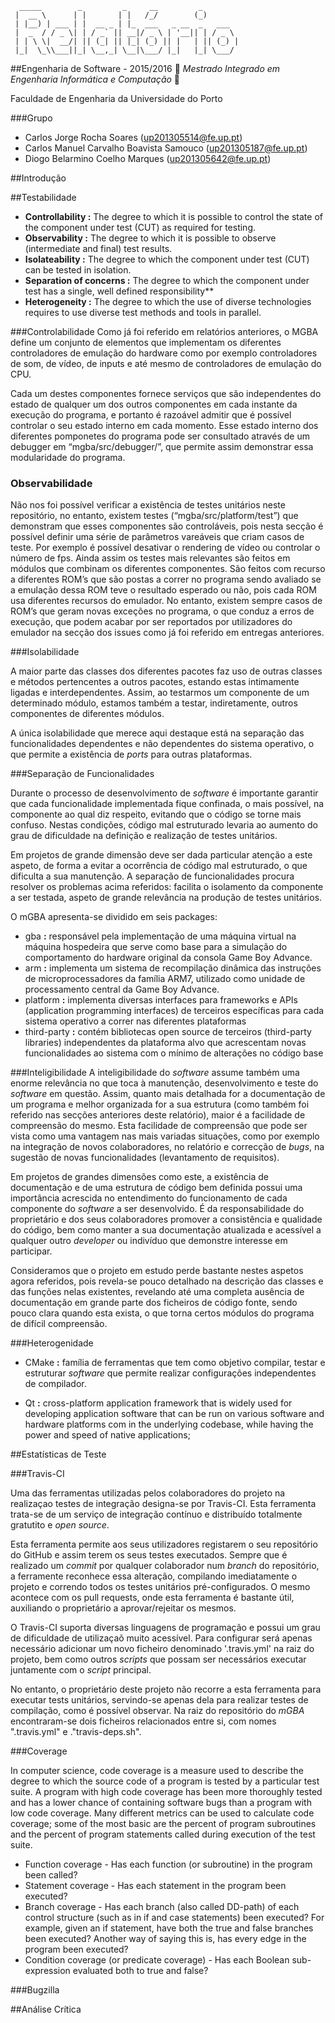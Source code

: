 ```
  _____        _         _     __         _        
 |  __ \      | |       | |   /_/        (_)       
 | |__) | ___ | |  __ _ | |_  ___   _ __  _   ___  
 |  _  / / _ \| | / _` || __|/ _ \ | '__|| | / _ \ 
 | | \ \|  __/| || (_| || |_| (_) || |   | || (_) |
 |_|  \_\\___||_| \__,_| \__|\___/ |_|   |_| \___/ 
 ```
##Engenharia de Software - 2015/2016
:floppy_disk:  *Mestrado Integrado em Engenharia Informática e Computação*   :floppy_disk:

Faculdade de Engenharia da Universidade do Porto

###Grupo
* Carlos Jorge Rocha Soares (up201305514@fe.up.pt)
* Carlos Manuel Carvalho Boavista Samouco (up201305187@fe.up.pt)
* Diogo Belarmino Coelho Marques (up201305642@fe.up.pt)

##Introdução

##Testabilidade

- **Controllability :** The degree to which it is possible to control the state of the component under test (CUT) as required for testing.
- **Observability :** The degree to which it is possible to observe (intermediate and final) test results.
- **Isolateability :** The degree to which the component under test (CUT) can be tested in isolation.
- **Separation of concerns :** The degree to which the component under test has a single, well defined responsibility**
- **Heterogeneity :** The degree to which the use of diverse technologies requires to use diverse test methods and tools in parallel.

###Controlabilidade
Como já foi referido em relatórios anteriores, o MGBA define um conjunto de elementos que implementam os diferentes controladores de emulação do hardware como por exemplo controladores de som, de vídeo, de inputs e até mesmo de controladores de emulação do CPU.

Cada um destes componentes fornece serviços que são independentes do estado de qualquer um dos outros componentes em cada instante da execução do programa, e portanto é razoável admitir que é possível controlar o seu estado interno em cada momento. Esse estado interno dos diferentes pomponetes do programa pode ser consultado através de um debugger em “mgba/src/debugger/”, que permite assim demonstrar essa modularidade do programa.


### Observabilidade
Não nos foi possível verificar a existência de testes unitários neste repositório, no entanto, existem testes (“mgba/src/platform/test”) que demonstram que esses componentes são controláveis, pois nesta secção é possível definir uma série de parâmetros vareáveis que criam casos de teste. Por exemplo é possível desativar o rendering de vídeo ou controlar o número de fps.  Ainda assim os testes mais relevantes são feitos em módulos que combinam os diferentes componentes. São feitos com recurso a diferentes ROM’s que são postas a correr no programa sendo avaliado se a emulação dessa ROM teve o resultado esperado ou não, pois cada ROM usa diferentes recursos do emulador. No entanto, existem sempre casos de ROM’s que geram novas exceções no programa, o que conduz a erros de execução, que podem acabar por ser reportados por utilizadores do emulador na secção dos issues como já foi referido em entregas anteriores.

###Isolabilidade

A maior parte das classes dos diferentes pacotes faz uso de outras classes e métodos pertencentes a outros pacotes, estando estas intimamente ligadas e interdependentes. Assim, ao testarmos um componente de um determinado módulo, estamos também a testar, indiretamente, outros componentes de diferentes módulos.

A única isolabilidade que merece aqui destaque está na separação das funcionalidades dependentes e não dependentes do sistema operativo, o que permite a existência de *ports* para outras plataformas.

###Separação de Funcionalidades

Durante o processo de desenvolvimento de *software* é importante garantir que cada funcionalidade implementada fique confinada, o mais possível, na componente ao qual diz respeito, evitando que o código se torne mais confuso. Nestas condições, código mal estruturado levaria ao aumento do grau de dificuldade na definição e realização de testes unitários. 

Em projetos de grande dimensão deve ser dada particular atenção a este aspeto, de forma a evitar a ocorrência de código mal estruturado, o que dificulta a sua manutenção. A separação de funcionalidades procura resolver os problemas acima referidos: facilita o isolamento da componente a ser testada, aspeto de grande relevância na produção de testes unitários.

O mGBA apresenta-se dividido em seis packages:

- gba **:** responsável pela implementação de uma máquina virtual na máquina hospedeira que serve como base para a simulação do comportamento do hardware original da consola Game Boy Advance. 
- arm **:** implementa um sistema de recompilação dinâmica das instruções de microprocessadores da família ARM7, utilizado como unidade de processamento central da Game Boy Advance.
- platform  **:** implementa diversas interfaces para frameworks e APIs (application programming interfaces) de terceiros específicas para cada sistema operativo a correr nas diferentes plataformas
-  third-party **:** contém bibliotecas open source de terceiros (third-party libraries) independentes da plataforma alvo que acrescentam novas funcionalidades ao sistema com o mínimo de alterações no código base

###Inteligibilidade
A inteligibilidade do *software* assume também uma enorme relevância no que toca à manutenção, desenvolvimento e teste do *software* em questão. Assim, quanto mais detalhada for a documentação de um programa e melhor organizada for a sua estrutura (como também foi referido nas secções anteriores deste relatório), maior é a facilidade de compreensão do mesmo. Esta facilidade de compreensão que pode ser vista como uma vantagem nas mais variadas situações, como por exemplo na integração de novos colaboradores, no relatório e correcção de *bugs*, na sugestão de novas funcionalidades (levantamento de requisitos).

Em projetos de grandes dimensões como este, a existência de documentação e de uma estrutura de código bem definida possui uma importância acrescida no entendimento do funcionamento de cada componente do *software* a ser desenvolvido. É da responsabilidade do proprietário e dos seus colaboradores promover a consistência e qualidade do código, bem como manter a sua documentação atualizada e acessível a qualquer outro *developer* ou indivíduo que demonstre interesse em participar.

Consideramos que o projeto em estudo perde bastante nestes aspetos agora referidos, pois revela-se pouco detalhado na descrição das classes e das funções nelas existentes, revelando até uma completa ausência de documentação em grande parte dos ficheiros de código fonte, sendo pouco clara quando esta exista, o que torna certos módulos do programa de difícil compreensão. 

###Heterogenidade

- CMake **:** família de ferramentas que tem como objetivo compilar, testar e estruturar *software* que permite realizar configurações independentes de compilador.

- Qt **:** cross-platform application framework that is widely used for developing application software that can be run on various software and hardware platforms com in the underlying codebase, while having the power and speed of native applications;

##Estatísticas de Teste

###Travis-CI

Uma das ferramentas utilizadas pelos colaboradores do projeto na realizaçao testes de integração designa-se por Travis-CI. Esta ferramenta trata-se de um serviço de integração contínuo e distribuído totalmente gratutito e *open source*.

Esta ferramenta permite aos seus utilizadores registarem o seu repositório do GitHub e assim terem os seus testes executados. Sempre que é realizado um *commit* por qualquer colaborador num *branch* do repositório, a ferramente reconhece essa alteração, compilando imediatamente o projeto e correndo todos os testes unitários pré-configurados. O mesmo acontece com os pull requests, onde esta ferramenta é bastante útil, auxiliando o proprietário a aprovar/rejeitar os mesmos.

O Travis-CI suporta diversas linguagens de programação e possui um grau de dificuldade de utilizaçaõ muito acessível. Para configurar será apenas necessário adicionar um novo ficheiro denominado '.travis.yml' na raiz do projeto, bem como outros *scripts* que possam ser necessários executar juntamente com o *script* principal.

No entanto, o proprietário deste projeto não recorre a esta ferramenta para executar tests unitários, servindo-se apenas dela para realizar testes de compilação, como é possível observar. Na raiz do repositório do *mGBA* encontraram-se dois ficheiros relacionados entre si, com nomes ".travis.yml" e ."travis-deps.sh".

###Coverage

In computer science, code coverage is a measure used to describe the degree to which the source code of a program is tested by a particular test suite. A program with high code coverage has been more thoroughly tested and has a lower chance of containing software bugs than a program with low code coverage. Many different metrics can be used to calculate code coverage; some of the most basic are the percent of program subroutines and the percent of program statements called during execution of the test suite.

- Function coverage - Has each function (or subroutine) in the program been called?
- Statement coverage - Has each statement in the program been executed?
- Branch coverage - Has each branch (also called DD-path) of each control structure (such as in if and case statements) been executed? For example, given an if statement, have both the true and false branches been executed? Another way of saying this is, has every edge in the program been executed?
- Condition coverage (or predicate coverage) - Has each Boolean sub-expression evaluated both to true and false?

###Bugzilla

##Análise Crítica
